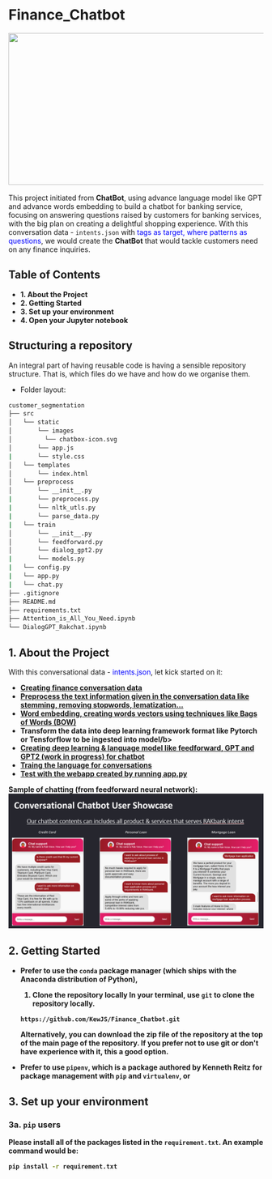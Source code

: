 # Finance_Chatbot
<p align="center"><img width="1000" height="300" src="https://surveysparrow.com/wp-content/uploads/2020/11/Advantages-of-adding-chatbot-for-website-@2x-Copy-1.png"></p>

This project initiated from **ChatBot**, using advance language model like GPT and advance words embedding to build a chatbot for banking service, focusing on answering questions raised by customers for banking services, with the big plan on creating a delightful shopping experience. With this conversation data - <code>intents.json</code> with <font color='blue'>tags as target, where patterns as questions</font>, we would create the **ChatBot** that would tackle customers need on any finance inquiries.

## Table of Contents
* **1. About the Project**
* **2. Getting Started**
* **3. Set up your environment**
* **4. Open your Jupyter notebook**


## Structuring a repository
An integral part of having reusable code is having a sensible repository structure. That is, which files do we have and how do we organise them.
- Folder layout:
```bash
customer_segmentation
├── src
│   └── static
│       └── images
│         └── chatbox-icon.svg
│       └── app.js
|       └── style.css
│   └── templates
│       └── index.html
│   └── preprocess
│       └── __init__.py
|       └── preprocess.py
|       └── nltk_utls.py
|       └── parse_data.py
|   └── train
│       └── __init__.py
│       └── feedforward.py
│       └── dialog_gpt2.py
|       └── models.py
|   └── config.py
|   └── app.py
|   └── chat.py
├── .gitignore
├── README.md
├── requirements.txt
├── Attention_is_All_You_Need.ipynb
└── DialogGPT_Rakchat.ipynb
```


## 1. About the Project
With this conversational data - <font color='blue'>intents.json</font>, let kick started on it:
  - <b><u>Creating finance conversation data</u></b>
  - <b><u>Preprocess the text information given in the conversation data like stemming, removing stopwords, lematization...</u></b>
  - <b><u>Word embedding, creating words vectors using techniques like Bags of Words (BOW)</u></b>
  - <b>Transform the data into deep learning framework format like Pytorch or Tensforflow to be ingested into model/b>
  - <b><u>Creating deep learning & language model like feedforward, GPT and GPT2 (work in progress) for chatbot</u></b>
  - <b><u>Traing the language for conversations</u></b>
  - <b><u>Test with the webapp created by running app.py</u></b>

Sample of chatting (from feedforward neural network):
![Rakchat Sample](/src/static/images/sample_chat.png)

## 2. Getting Started
- Prefer to use the `conda` package manager (which ships with the Anaconda distribution of Python),
  1. Clone the repository locally
    In your terminal, use `git` to clone the repository locally.
    
    ```bash
    https://github.com/KewJS/Finance_Chatbot.git
    ```
    
    Alternatively, you can download the zip file of the repository at the top of the main page of the repository. 
    If you prefer not to use git or don't have experience with it, this a good option.
    
- Prefer to use `pipenv`, which is a package authored by Kenneth Reitz for package management with `pip` and `virtualenv`, or


## 3. Set up your environment

### 3a. `pip` users

Please install all of the packages listed in the `requirement.txt`. 
An example command would be:

```bash
pip install -r requirement.txt
```
